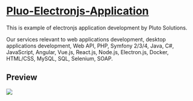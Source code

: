 # [Pluo-Electronjs-Application](https://startbootstrap.com/template-overviews/resume/)

This is example of electronjs application development by Pluto Solutions.

Our services relevant to web applications development, desktop applications development, Web API, PHP, Symfony 2/3/4, Java, C#, JavaScript, Angular, Vue.js, React.js, Node.js, Electron.js, Docker, HTML/CSS, MySQL, SQL, Selenium, SOAP.

## Preview
![](https://gitlab.com/plutosolutions/pluto-electronjs/tree/master/pluto-electronjs.png)